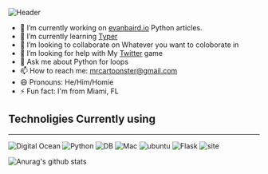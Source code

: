 ![Header](https://www.rafaeldejongh.com/wp-content/uploads/2017/08/Synthwave-Neon-80s-Background-Marmoset-Revamp.jpg)

- 🔭 I’m currently working on [evanbaird.io](https://evanbaird.io) Python
  articles.
- 🌱 I’m currently learning [Typer](https://typer.tiangolo.com/)
- 👯 I’m looking to collaborate on Whatever you want to coloborate in
- 🤔 I’m looking for help with My [Twitter](https://twitter.com/mrcartoonster) game
- 💬 Ask me about Python for loops
- 📫 How to reach me: mrcartoonster@gmail.com
- 😄 Pronouns: He/Him/Homie
- ⚡ Fun fact: I'm from Miami, FL

## Technoligies Currently using
----
![Digital Ocean](https://img.shields.io/badge/Cloud-DigitalOcean-gray?style=for-the-badge&logo=digitalocean&logoColor=white&color=black&link=https://m.do.co/c/beef14f5483f) ![Python](https://img.shields.io/badge/Code-Python-gray?style=for-the-badge&logo=python&logoColor=white&color=black&link=https://www.python.org/) ![DB](https://img.shields.io/badge/Database-PostgreSQL-gray?style=for-the-badge&logo=postgresql&logoColor=white&color=black&link=https://www.postgresql.org/) ![Mac](https://img.shields.io/badge/OS-MacOS-gray?style=for-the-badge&logo=apple&logoColor=white&color=black&link=https://www.apple.com/macos/catalina/) ![ubuntu](https://img.shields.io/badge/OS-ubuntu-gray?style=for-the-badge&logo=ubuntu&logoColor=white&color=black&link=https://ubuntu.com/) ![Flask](https://img.shields.io/badge/framework-flask-gray?style=for-the-badge&logo=flask&logoColor=white&color=black&link=https://flask.palletsprojects.com/en/1.1.x/) ![site](https://img.shields.io/badge/site-evanbaird.io-gray?style=for-the-badge&logo=markdown&logoColor=white&color=black&link=https://evanbaird.io)




![Anurag's github stats](https://github-readme-stats.vercel.app/api?username=mrcartoonster&show_icons=true&theme=radical)


